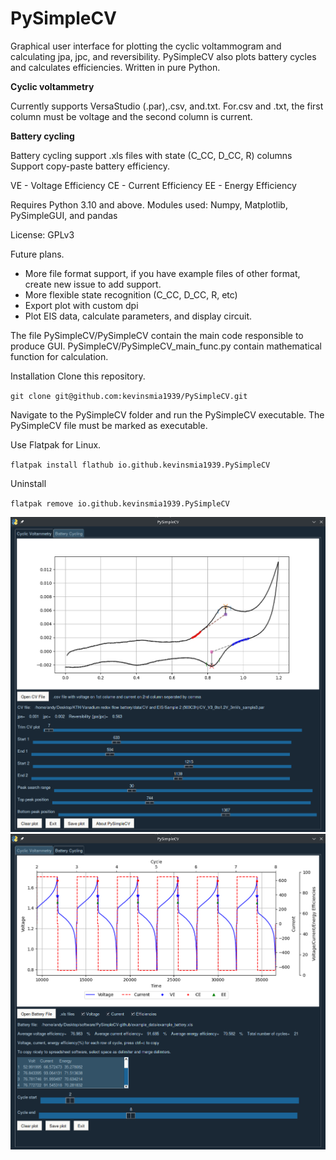 # PySimpleCV
Graphical user interface for plotting the cyclic voltammogram and calculating jpa, jpc, and reversibility.
PySimpleCV also plots battery cycles and calculates efficiencies. Written in pure Python.

**Cyclic voltammetry**

Currently supports VersaStudio (.par),.csv, and.txt.
For.csv and .txt, the first column must be voltage and the second column is current.

**Battery cycling**

Battery cycling support .xls files with state (C_CC, D_CC, R) columns
Support copy-paste battery efficiency.

VE - Voltage Efficiency
CE - Current Efficiency
EE - Energy Efficiency

Requires Python 3.10 and above.
Modules used: Numpy, Matplotlib, PySimpleGUI, and pandas

License: GPLv3

Future plans.
* More file format support, if you have example files of other format, create new issue to add support.
* More flexible state recognition (C_CC, D_CC, R, etc)
* Export plot with custom dpi
* Plot EIS data, calculate parameters, and display circuit.

The file PySimpleCV/PySimpleCV contain the main code responsible to produce GUI.
PySimpleCV/PySimpleCV_main_func.py contain mathematical function for calculation.

Installation
Clone this repository.

`git clone git@github.com:kevinsmia1939/PySimpleCV.git`

Navigate to the PySimpleCV folder and run the PySimpleCV executable. The PySimpleCV file must be marked as executable.

Use Flatpak for Linux.

`flatpak install flathub io.github.kevinsmia1939.PySimpleCV`

Uninstall

`flatpak remove io.github.kevinsmia1939.PySimpleCV`

![PySimpleCV](https://github.com/kevinsmia1939/PySimpleCV/blob/main/data/screenshot/cv_screenshot.png?raw=true)
![PySimpleCV](https://github.com/kevinsmia1939/PySimpleCV/blob/main/data/screenshot/battery_screenshot.png?raw=true)
